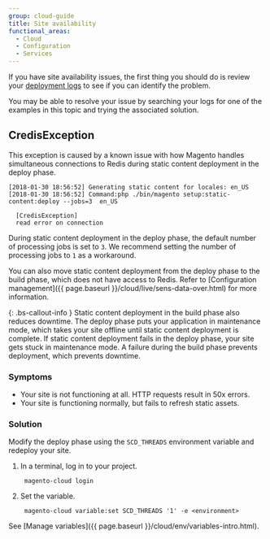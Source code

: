 ```yaml
---
group: cloud-guide
title: Site availability
functional_areas:
  - Cloud
  - Configuration
  - Services
---
```


If you have site availability issues, the first thing you should do is review your [deployment logs]({{page.baseurl}}/cloud/project/log-locations.html) to see if you can identify the problem.

You may be able to resolve your issue by searching your logs for one of the examples in this topic and trying the associated solution.

## CredisException

This exception is caused by a known issue with how Magento handles simultaneous connections to Redis during static content deployment in the deploy phase.

    [2018-01-30 18:56:52] Generating static content for locales: en_US
    [2018-01-30 18:56:52] Command:php ./bin/magento setup:static-content:deploy --jobs=3  en_US

      [CredisException]
      read error on connection

During static content deployment in the deploy phase, the default number of processing jobs is set to `3`. We recommend setting the number of processing jobs to `1` as a workaround.

You can also move static content deployment from the deploy phase to the build phase, which does not have access to Redis. Refer to [Configuration management]({{ page.baseurl }}/cloud/live/sens-data-over.html) for more information.

{: .bs-callout-info }
Static content deployment in the build phase also reduces downtime. The deploy phase puts your application in maintenance mode, which takes your site offline until static content deployment is complete. If static content deployment fails in the deploy phase, your site gets stuck in maintenance mode. A failure during the build phase prevents deployment, which prevents downtime.

### Symptoms

-  Your site is not functioning at all. HTTP requests result in 50x errors.
-  Your site is functioning normally, but fails to refresh static assets.

### Solution

Modify the deploy phase using the `SCD_THREADS` environment variable and redeploy your site.

1. In a terminal, log in to your project.

        magento-cloud login

1. Set the variable.

        magento-cloud variable:set SCD_THREADS '1' -e <environment>

See [Manage variables]({{ page.baseurl }}/cloud/env/variables-intro.html).
